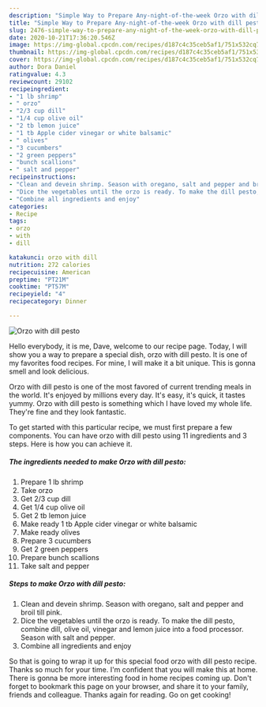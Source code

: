 ```yaml
---
description: "Simple Way to Prepare Any-night-of-the-week Orzo with dill pesto"
title: "Simple Way to Prepare Any-night-of-the-week Orzo with dill pesto"
slug: 2476-simple-way-to-prepare-any-night-of-the-week-orzo-with-dill-pesto
date: 2020-10-21T17:36:20.546Z
image: https://img-global.cpcdn.com/recipes/d187c4c35ceb5af1/751x532cq70/orzo-with-dill-pesto-recipe-main-photo.jpg
thumbnail: https://img-global.cpcdn.com/recipes/d187c4c35ceb5af1/751x532cq70/orzo-with-dill-pesto-recipe-main-photo.jpg
cover: https://img-global.cpcdn.com/recipes/d187c4c35ceb5af1/751x532cq70/orzo-with-dill-pesto-recipe-main-photo.jpg
author: Dora Daniel
ratingvalue: 4.3
reviewcount: 29102
recipeingredient:
- "1 lb shrimp"
- " orzo"
- "2/3 cup dill"
- "1/4 cup olive oil"
- "2 tb lemon juice"
- "1 tb Apple cider vinegar or white balsamic"
- " olives"
- "3 cucumbers"
- "2 green peppers"
- "bunch scallions"
- " salt and pepper"
recipeinstructions:
- "Clean and devein shrimp. Season with oregano, salt and pepper and broil till pink."
- "Dice the vegetables until the orzo is ready. To make the dill pesto, combine dill, olive oil, vinegar and lemon juice into a food processor. Season with salt and pepper."
- "Combine all ingredients and enjoy"
categories:
- Recipe
tags:
- orzo
- with
- dill

katakunci: orzo with dill 
nutrition: 272 calories
recipecuisine: American
preptime: "PT21M"
cooktime: "PT57M"
recipeyield: "4"
recipecategory: Dinner

---
```



![Orzo with dill pesto](https://img-global.cpcdn.com/recipes/d187c4c35ceb5af1/751x532cq70/orzo-with-dill-pesto-recipe-main-photo.jpg)

Hello everybody, it is me, Dave, welcome to our recipe page. Today, I will show you a way to prepare a special dish, orzo with dill pesto. It is one of my favorites food recipes. For mine, I will make it a bit unique. This is gonna smell and look delicious.



Orzo with dill pesto is one of the most favored of current trending meals in the world. It's enjoyed by millions every day. It's easy, it's quick, it tastes yummy. Orzo with dill pesto is something which I have loved my whole life. They're fine and they look fantastic.


To get started with this particular recipe, we must first prepare a few components. You can have orzo with dill pesto using 11 ingredients and 3 steps. Here is how you can achieve it.

<!--inarticleads1-->

##### The ingredients needed to make Orzo with dill pesto:

1. Prepare 1 lb shrimp
1. Take  orzo
1. Get 2/3 cup dill
1. Get 1/4 cup olive oil
1. Get 2 tb lemon juice
1. Make ready 1 tb Apple cider vinegar or white balsamic
1. Make ready  olives
1. Prepare 3 cucumbers
1. Get 2 green peppers
1. Prepare bunch scallions
1. Take  salt and pepper




<!--inarticleads2-->

##### Steps to make Orzo with dill pesto:

1. Clean and devein shrimp. Season with oregano, salt and pepper and broil till pink.
1. Dice the vegetables until the orzo is ready. To make the dill pesto, combine dill, olive oil, vinegar and lemon juice into a food processor. Season with salt and pepper.
1. Combine all ingredients and enjoy




So that is going to wrap it up for this special food orzo with dill pesto recipe. Thanks so much for your time. I'm confident that you will make this at home. There is gonna be more interesting food in home recipes coming up. Don't forget to bookmark this page on your browser, and share it to your family, friends and colleague. Thanks again for reading. Go on get cooking!

